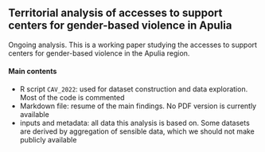 ## Territorial analysis of accesses to support centers for gender-based violence in Apulia

Ongoing analysis. This is a working paper studying the accesses to support centers for gender-based violence in the Apulia region.

#### Main contents 
  - R script `CAV_2022`: used for dataset construction and data exploration. Most of the code is commented 
  - Markdown file: resume of the main findings. No PDF version is currently available
  - inputs and metadata: all data this analysis is based on. Some datasets are derived by aggregation of sensible data, which we should not make publicly available

